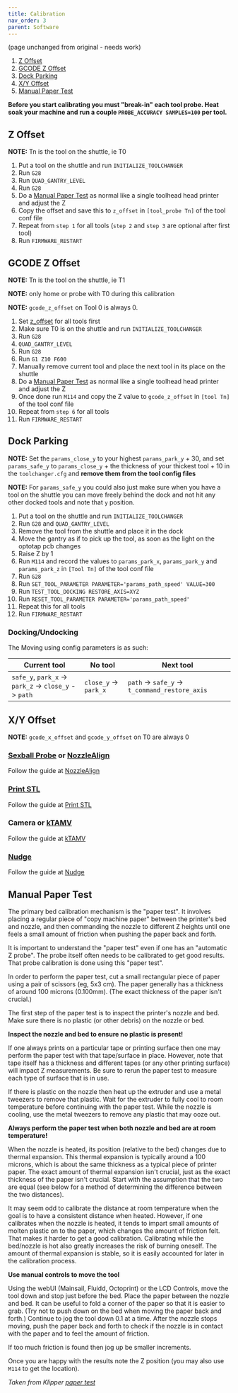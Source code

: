 ```yaml
---
title: Calibration
nav_order: 3
parent: Software
---
```

<!-- Use the page layout at TOC.md:  https://github.com/sdylewski/StealthChanger/blob/main/docs/TOC.md -->


(page unchanged from original - needs work)


1. [Z Offset](#z-offset)
2. [GCODE Z Offset](#gcode-z-offset)
3. [Dock Parking](#dock-parking)
4. [X/Y Offset](#xy-offset)
5. [Manual Paper Test](#manual-paper-test)

**Before you start calibrating you must "break-in" each tool probe.  Heat soak your machine and run a couple `PROBE_ACCURACY SAMPLES=100` per tool.**

## Z Offset

**NOTE:** Tn is the tool on the shuttle, ie T0

1. Put a tool on the shuttle and run `INITIALIZE_TOOLCHANGER`
2. Run `G28`
3. Run `QUAD_GANTRY_LEVEL`
4. Run `G28`
5. Do a [Manual Paper Test](#manual-paper-test) as normal like a single toolhead head printer and adjust the Z
5. Copy the offset and save this to `z_offset` in `[tool_probe Tn]` of the tool conf file
6. Repeat from `step 1` for all tools (`step 2` and `step 3` are optional after first tool)
7. Run `FIRMWARE_RESTART`


## GCODE Z Offset

**NOTE:** Tn is the tool on the shuttle, ie T1

**NOTE:** only home or probe with T0 during this calibration

**NOTE:** `gcode_z_offset` on Tool 0 is always 0.

1. Set [z_offset](#z-offset) for all tools first
2. Make sure T0 is on the shuttle and run `INITIALIZE_TOOLCHANGER`
3. Run `G28`
4. `QUAD_GANTRY_LEVEL` 
5. Run `G28`
6. Run `G1 Z10 F600`
7. Manually remove current tool and place the next tool in its place on the shuttle
8. Do a [Manual Paper Test](#manual-paper-test) as normal like a single toolhead head printer and adjust the Z
9. Once done run `M114` and copy the Z value to `gcode_z_offset` in `[tool Tn]` of the tool conf file
10. Repeat from `step 6` for all tools
11. Run `FIRMWARE_RESTART`


## Dock Parking

**NOTE:** Set the `params_close_y` to your highest `params_park_y` + 30, and set `params_safe_y` to `params_close_y` + the thickness of your thickest tool + 10 in the `toolchanger.cfg` and **remove them from the tool config files**

**NOTE:** For `params_safe_y` you could also just make sure when you have a tool on the shuttle you can move freely behind the dock and not hit any other docked tools and note that `y` position.

1. Put a tool on the shuttle and run `INITIALIZE_TOOLCHANGER`
2. Run `G28` and `QUAD_GANTRY_LEVEL` 
3. Remove the tool from the shuttle and place it in the dock
4. Move the gantry as if to pick up the tool, as soon as the light on the optotap pcb changes
5. Raise Z by 1
6. Run `M114` and record the values to `params_park_x`, `params_park_y` and `params_park_z` in `[Tool Tn]` of the tool conf file
7. Run `G28`
8. Run `SET_TOOL_PARAMETER PARAMETER='params_path_speed' VALUE=300`
9. Run `TEST_TOOL_DOCKING RESTORE_AXIS=XYZ`
10. Run `RESET_TOOL_PARAMETER PARAMETER='params_path_speed'`
11. Repeat this for all tools
12. Run `FIRMWARE_RESTART`

### Docking/Undocking

The Moving using config parameters is as such:

| Current tool | No tool | Next tool |
|--------------|---------|-----------|
|`safe_y`, `park_x` -> `park_z` -> `close_y` -> `path` | `close_y` -> `park_x` | `path` -> `safe_y` -> `t_command_restore_axis` |


## X/Y Offset

**NOTE:** `gcode_x_offset` and `gcode_y_offset` on T0 are always 0

### [Sexball Probe](Bill-of-Materials.md#sexball-probe) or [NozzleAlign](https://github.com/viesturz/NozzleAlign)

Follow the guide at [NozzleAlign](https://github.com/viesturz/NozzleAlign)

### [Print STL](https://www.printables.com/model/201707-x-y-and-z-calibration-tool-for-idex-dual-extruder-)

Follow the guide at [Print STL](https://www.printables.com/model/201707-x-y-and-z-calibration-tool-for-idex-dual-extruder-)

### Camera or [kTAMV](https://github.com/TypQxQ/kTAMV)

Follow the guide at [kTAMV](https://github.com/TypQxQ/kTAMV)

### [Nudge](https://github.com/zruncho3d/nudge)

Follow the guide at [Nudge](https://github.com/zruncho3d/nudge)


## Manual Paper Test

The primary bed calibration mechanism is the "paper test". It involves placing a regular piece of "copy machine paper" between the printer's bed and nozzle, and then commanding the nozzle to different Z heights until one feels a small amount of friction when pushing the paper back and forth.

It is important to understand the "paper test" even if one has an "automatic Z probe". The probe itself often needs to be calibrated to get good results. That probe calibration is done using this "paper test".

In order to perform the paper test, cut a small rectangular piece of paper using a pair of scissors (eg, 5x3 cm). The paper generally has a thickness of around 100 microns (0.100mm). (The exact thickness of the paper isn't crucial.)

The first step of the paper test is to inspect the printer's nozzle and bed. Make sure there is no plastic (or other debris) on the nozzle or bed.

**Inspect the nozzle and bed to ensure no plastic is present!**

If one always prints on a particular tape or printing surface then one may perform the paper test with that tape/surface in place. However, note that tape itself has a thickness and different tapes (or any other printing surface) will impact Z measurements. Be sure to rerun the paper test to measure each type of surface that is in use.

If there is plastic on the nozzle then heat up the extruder and use a metal tweezers to remove that plastic. Wait for the extruder to fully cool to room temperature before continuing with the paper test. While the nozzle is cooling, use the metal tweezers to remove any plastic that may ooze out.

**Always perform the paper test when both nozzle and bed are at room temperature!**

When the nozzle is heated, its position (relative to the bed) changes due to thermal expansion. This thermal expansion is typically around a 100 microns, which is about the same thickness as a typical piece of printer paper. The exact amount of thermal expansion isn't crucial, just as the exact thickness of the paper isn't crucial. Start with the assumption that the two are equal (see below for a method of determining the difference between the two distances).

It may seem odd to calibrate the distance at room temperature when the goal is to have a consistent distance when heated. However, if one calibrates when the nozzle is heated, it tends to impart small amounts of molten plastic on to the paper, which changes the amount of friction felt. That makes it harder to get a good calibration. Calibrating while the bed/nozzle is hot also greatly increases the risk of burning oneself. The amount of thermal expansion is stable, so it is easily accounted for later in the calibration process.

**Use manual controls to move the tool**

Using the webUI (Mainsail, Fluidd, Octoprint) or the LCD Controls, move the tool down and stop just before the bed.  Place the paper between the nozzle and bed. It can be useful to fold a corner of the paper so that it is easier to grab. (Try not to push down on the bed when moving the paper back and forth.) Continue to jog the tool down 0.1 at a time. After the nozzle stops moving, push the paper back and forth to check if the nozzle is in contact with the paper and to feel the amount of friction.

If too much friction is found then jog up be smaller increments.

Once you are happy with the results note the Z position (you may also use `M114` to get the location).

*Taken from Klipper [paper test](https://www.klipper3d.org/Bed_Level.html#the-paper-test)*
